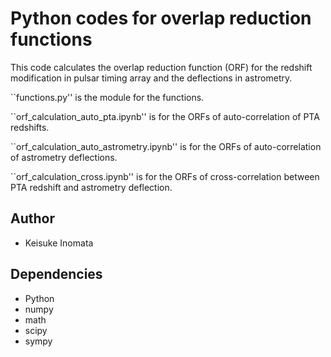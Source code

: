 # Python codes for overlap reduction functions

This code calculates the overlap reduction function (ORF) for the redshift modification in pulsar timing array and the deflections in astrometry.

``functions.py'' is the module for the functions.

``orf_calculation_auto_pta.ipynb'' is for the ORFs of auto-correlation of PTA redshifts. 

``orf_calculation_auto_astrometry.ipynb'' is for the ORFs of auto-correlation of astrometry deflections. 

``orf_calculation_cross.ipynb'' is for the ORFs of cross-correlation between PTA redshift and astrometry deflection. 

## Author
- Keisuke Inomata

## Dependencies
- Python
- numpy
- math
- scipy
- sympy
